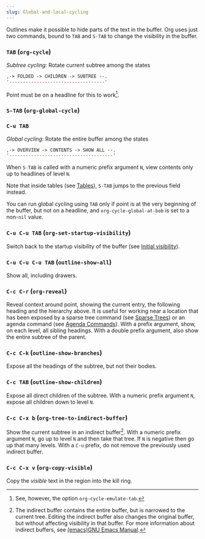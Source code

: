 ```yaml
---
slug: Global-and-local-cycling
---
```


Outlines make it possible to hide parts of the text in the buffer. Org uses just two commands, bound to `TAB` and `S-TAB` to change the visibility in the buffer.

### `TAB` (`org-cycle`)

*Subtree cycling*: Rotate current subtree among the states

```lisp
,-> FOLDED -> CHILDREN -> SUBTREE --.
'-----------------------------------'
```

Point must be on a headline for this to work[^1].

### `S-TAB` (`org-global-cycle`)

### `C-u TAB`

*Global cycling*: Rotate the entire buffer among the states

```lisp
,-> OVERVIEW -> CONTENTS -> SHOW ALL --.
'--------------------------------------'
```

When `S-TAB` is called with a numeric prefix argument `N`, view contents only up to headlines of level `N`.

Note that inside tables (see [Tables](Tables)), `S-TAB` jumps to the previous field instead.

You can run global cycling using `TAB` only if point is at the very beginning of the buffer, but not on a headline, and `org-cycle-global-at-bob` is set to a non-`nil` value.

### `C-u C-u TAB` (`org-set-startup-visibility`)

Switch back to the startup visibility of the buffer (see [Initial visibility](Initial-visibility)).

### `C-u C-u C-u TAB` (`outline-show-all`)

Show all, including drawers.

### `C-c C-r` (`org-reveal`)

Reveal context around point, showing the current entry, the following heading and the hierarchy above. It is useful for working near a location that has been exposed by a sparse tree command (see [Sparse Trees](Sparse-Trees)) or an agenda command (see [Agenda Commands](Agenda-Commands)). With a prefix argument, show, on each level, all sibling headings. With a double prefix argument, also show the entire subtree of the parent.

### `C-c C-k` (`outline-show-branches`)

Expose all the headings of the subtree, but not their bodies.

### `C-c TAB` (`outline-show-children`)

Expose all direct children of the subtree. With a numeric prefix argument `N`, expose all children down to level `N`.

### `C-c C-x b` (`org-tree-to-indirect-buffer`)

Show the current subtree in an indirect buffer[^2]. With a numeric prefix argument `N`, go up to level `N` and then take that tree. If `N` is negative then go up that many levels. With a `C-u` prefix, do not remove the previously used indirect buffer.

### `C-c C-x v` (`org-copy-visible`)

Copy the *visible* text in the region into the kill ring.

[^1]: See, however, the option `org-cycle-emulate-tab`.

[^2]: The indirect buffer contains the entire buffer, but is narrowed to the current tree. Editing the indirect buffer also changes the original buffer, but without affecting visibility in that buffer. For more information about indirect buffers, see [(emacs)GNU Emacs Manual](https://www.gnu.org/software/emacs/manual/html_mono/emacs.html#Indirect-Buffers).
